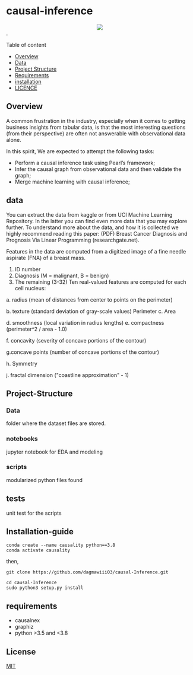 # causal-inference
 <div style="text-align:center"><img src="https://encrypted-tbn0.gstatic.com/images?q=tbn:ANd9GcTdk-Qwn03QQv4HUwmTB_jUny3mwmKwq73ukg&usqp=CAU" /></div>.

Table of content 
- [Overview](##overview)
- [Data](##data)
- [Project Structure](##Project-Structure)
- [Requirements](##requirements)
- [installation](##Installation-guide)
- [LICENCE](##LICENCE)

## Overview
A common frustration in the industry, especially when it comes to getting business insights from tabular data, is that the most interesting questions (from their perspective) are often not answerable with observational data alone.

In this spirit, We   are expected to attempt the following tasks:
* Perform a causal inference task using Pearl’s framework;
* Infer the causal graph from observational data and then validate the graph;
* Merge machine learning with causal inference;

## data
You can extract the data from kaggle or from UCI Machine Learning Repository. In the latter you can find even more data that you may explore further. To understand more about the data, and how it is collected we highly recommend reading this paper: (PDF) Breast Cancer Diagnosis and Prognosis Via Linear Programming (researchgate.net).

Features in the data are computed from a digitized image of a fine needle aspirate (FNA) of a breast mass.

1. ID number
2. Diagnosis (M = malignant, B = benign)
3. The remaining (3-32)
Ten real-valued features are computed for each cell nucleus:

a. radius (mean of distances from center to points on the perimeter)

b. texture (standard deviation of gray-scale values)
Perimeter
c. Area

d. smoothness (local variation in radius lengths)
e. compactness (perimeter^2 / area - 1.0)

f. concavity (severity of concave portions of the contour)

g.concave points (number of concave portions of the contour)

h. Symmetry

j. fractal dimension ("coastline approximation" - 1)

## Project-Structure

### Data 
 folder where the dataset files are stored.

### notebooks
jupyter notebook for EDA and modeling

### scripts

modularized python files found

## tests

unit test for the scripts

## Installation-guide

```
conda create --name causality python==3.8
conda activate causality
```
then, 

```
git clone https://github.com/dagmawiii03/causal-Inference.git

cd causal-Inference
sudo python3 setup.py install
```

## requirements
* causalnex
* graphiz
* python >3.5 and <3.8
## License
[MIT](https://choosealicense.com/licenses/mit/)




